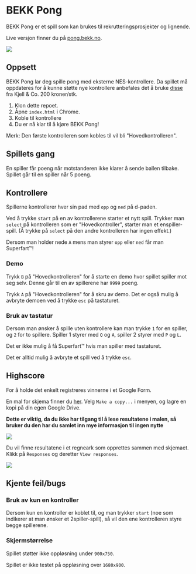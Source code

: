 # BEKK Pong

BEKK Pong er et spill som kan brukes til rekrutteringsprosjekter og lignende. 

Live versjon finner du på [pong.bekk.no](http://pong.bekk.no).

![](https://cloud.githubusercontent.com/assets/1413264/18090646/fdcc0050-6ec5-11e6-87f1-23884389ebe9.png)

## Oppsett

BEKK Pong lar deg spille pong med eksterne NES-kontrollere. Da spillet må oppdateres for å kunne støtte nye kontrollere anbefales det å bruke [disse](https://www.kjell.com/se/sortiment/ljud-bild/tv-spel-gaming/nintendo-nes-snes/handkontroll-med-usb-anslutning-nes-p93804) fra Kjell & Co. 200 kroner/stk.

1. Klon dette repoet.
2. Åpne `index.html` i Chrome.
3. Koble til kontrollere
4. Du er nå klar til å kjøre BEKK Pong!

Merk: Den første kontrolleren som kobles til vil bli "Hovedkontrolleren".

## Spillets gang
En spiller får poeng når motstanderen ikke klarer å sende ballen tilbake. Spillet går til en spiller når 5 poeng.

## Kontrollere
Spillerne kontrollerer hver sin pad med `opp` og `ned` på d-paden.

Ved å trykke `start` på en av kontrollerene starter et nytt spill.
Trykker man `select` på kontrolleren som er "Hovedkontroller", starter man et enspiller-spill. (Å trykke på `select` på den andre kontrolleren har ingen effekt.)

Dersom man holder nede `A` mens man styrer `opp` eller `ned` får man Superfart™!

### Demo
Trykk `B` på "Hovedkontrolleren" for å starte en demo hvor spillet spiller mot seg selv. Denne går til en av spillerene har `9999` poeng.

Trykk `A` på "Hovedkontrolleren" for å skru av demo. Det er også mulig å avbryte demoen ved å trykke `esc` på tastaturet.

### Bruk av tastatur
 
Dersom man ønsker å spille uten kontrollere kan man trykke `1` for en spiller, og `2` for to spillere. Spiller 1 styrer med `Q` og `A`, spiller 2 styrer med `P` og `L`.

Det er ikke mulig å få Superfart™ hvis man spiller med tastaturet.

Det er alltid mulig å avbryte et spill ved å trykke `esc`.

## Highscore

For å holde det enkelt registreres vinnerne i et Google Form.

En mal for skjema finner du [her](https://docs.google.com/forms/d/1395thOBXGILizqrWOAiFp-iLi_5sl-XYPkKapNl0vjg/edit?usp=sharing). Velg `Make a copy...` i menyen, og lagre en kopi på din egen Google Drive.

**Dette er viktig, da du ikke har tilgang til å lese resultatene i malen, så bruker du den har du samlet inn mye informasjon til ingen nytte**

![](https://cloud.githubusercontent.com/assets/1413264/18079142/708e206e-6e8f-11e6-886a-6f260d4f7758.png)

Du vil finne resultatene i et regneark som opprettes sammen med skjemaet. Klikk på `Responses` og deretter `View responses`. 

![](https://cloud.githubusercontent.com/assets/1413264/18079178/9beb7694-6e8f-11e6-9c50-b82dc83ea344.png)

## Kjente feil/bugs

### Bruk av kun en kontroller

Dersom kun en kontroller er koblet til, og man trykker `start` (noe som indikerer at man ønsker et 2spiller-spill), så vil den ene kontrolleren styre begge spillerene.

### Skjermstørrelse

Spillet støtter ikke oppløsning under `900x750`.

Spillet er ikke testet på oppløsning over `1680x900`.